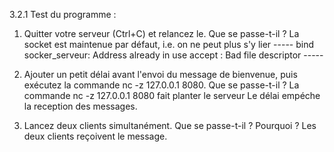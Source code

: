 3.2.1 Test du programme :

  1. Quitter votre serveur (Ctrl+C) et relancez le. 
     Que se passe-t-il ?
    La socket est maintenue par défaut, i.e. on ne peut plus s'y lier
    -----
    bind socker_serveur: Address already in use
     accept : Bad file descriptor
    -----

  2. Ajouter un petit délai avant l'envoi du message de bienvenue, 
     puis exécutez la commande nc -z 127.0.0.1 8080.
     Que se passe-t-il ?
    La commande nc -z 127.0.0.1 8080 fait planter le serveur
    Le délai empéche la reception des messages. 
  
  4. Lancez deux clients simultanément.
     Que se passe-t-il ?
     Pourquoi ?
    Les deux clients reçoivent le message.
